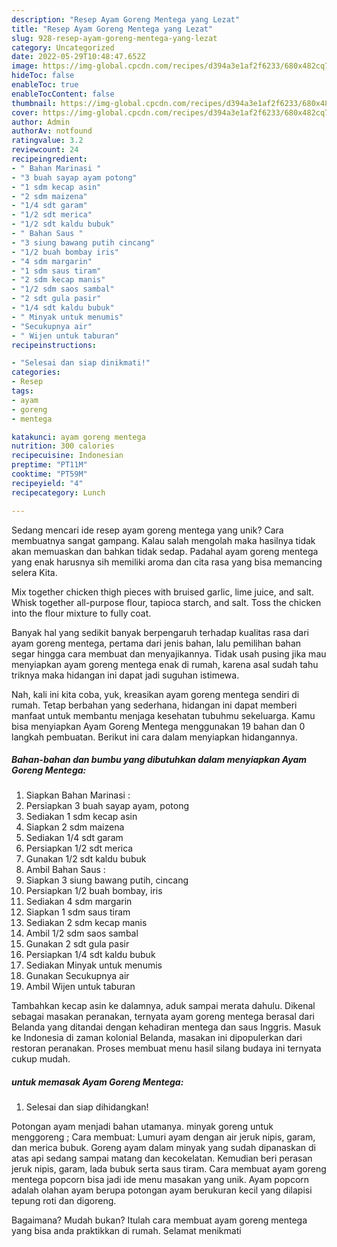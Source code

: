 ```yaml
---
description: "Resep Ayam Goreng Mentega yang Lezat"
title: "Resep Ayam Goreng Mentega yang Lezat"
slug: 928-resep-ayam-goreng-mentega-yang-lezat
category: Uncategorized
date: 2022-05-29T10:48:47.652Z
image: https://img-global.cpcdn.com/recipes/d394a3e1af2f6233/680x482cq70/ayam-goreng-mentega-foto-resep-utama.jpg
hideToc: false
enableToc: true
enableTocContent: false
thumbnail: https://img-global.cpcdn.com/recipes/d394a3e1af2f6233/680x482cq70/ayam-goreng-mentega-foto-resep-utama.jpg
cover: https://img-global.cpcdn.com/recipes/d394a3e1af2f6233/680x482cq70/ayam-goreng-mentega-foto-resep-utama.jpg
author: Admin
authorAv: notfound
ratingvalue: 3.2
reviewcount: 24
recipeingredient:
- " Bahan Marinasi "
- "3 buah sayap ayam potong"
- "1 sdm kecap asin"
- "2 sdm maizena"
- "1/4 sdt garam"
- "1/2 sdt merica"
- "1/2 sdt kaldu bubuk"
- " Bahan Saus "
- "3 siung bawang putih cincang"
- "1/2 buah bombay iris"
- "4 sdm margarin"
- "1 sdm saus tiram"
- "2 sdm kecap manis"
- "1/2 sdm saos sambal"
- "2 sdt gula pasir"
- "1/4 sdt kaldu bubuk"
- " Minyak untuk menumis"
- "Secukupnya air"
- " Wijen untuk taburan"
recipeinstructions:

- "Selesai dan siap dinikmati!"
categories:
- Resep
tags:
- ayam
- goreng
- mentega

katakunci: ayam goreng mentega 
nutrition: 300 calories
recipecuisine: Indonesian
preptime: "PT11M"
cooktime: "PT59M"
recipeyield: "4"
recipecategory: Lunch

---
```





Sedang mencari ide resep ayam goreng mentega yang unik? Cara membuatnya sangat gampang. Kalau salah mengolah maka hasilnya tidak akan memuaskan dan bahkan tidak sedap. Padahal ayam goreng mentega yang enak harusnya sih memiliki aroma dan cita rasa yang bisa memancing selera Kita.





Mix together chicken thigh pieces with bruised garlic, lime juice, and salt. Whisk together all-purpose flour, tapioca starch, and salt. Toss the chicken into the flour mixture to fully coat.

Banyak hal yang sedikit banyak berpengaruh terhadap kualitas rasa dari ayam goreng mentega, pertama dari jenis bahan, lalu pemilihan bahan segar hingga cara membuat dan menyajikannya. Tidak usah pusing jika mau menyiapkan ayam goreng mentega enak di rumah, karena asal sudah tahu triknya maka hidangan ini dapat jadi suguhan istimewa.






Nah, kali ini kita coba, yuk, kreasikan ayam goreng mentega sendiri di rumah. Tetap berbahan yang sederhana, hidangan ini dapat memberi manfaat untuk membantu menjaga kesehatan tubuhmu sekeluarga. Kamu bisa menyiapkan Ayam Goreng Mentega menggunakan 19 bahan dan 0 langkah pembuatan. Berikut ini cara dalam menyiapkan hidangannya.

<!--inarticleads1-->

##### Bahan-bahan dan bumbu yang dibutuhkan dalam menyiapkan Ayam Goreng Mentega:

1. Siapkan  Bahan Marinasi :
1. Persiapkan 3 buah sayap ayam, potong
1. Sediakan 1 sdm kecap asin
1. Siapkan 2 sdm maizena
1. Sediakan 1/4 sdt garam
1. Persiapkan 1/2 sdt merica
1. Gunakan 1/2 sdt kaldu bubuk
1. Ambil  Bahan Saus :
1. Siapkan 3 siung bawang putih, cincang
1. Persiapkan 1/2 buah bombay, iris
1. Sediakan 4 sdm margarin
1. Siapkan 1 sdm saus tiram
1. Sediakan 2 sdm kecap manis
1. Ambil 1/2 sdm saos sambal
1. Gunakan 2 sdt gula pasir
1. Persiapkan 1/4 sdt kaldu bubuk
1. Sediakan  Minyak untuk menumis
1. Gunakan Secukupnya air
1. Ambil  Wijen untuk taburan


Tambahkan kecap asin ke dalamnya, aduk sampai merata dahulu. Dikenal sebagai masakan peranakan, ternyata ayam goreng mentega berasal dari Belanda yang ditandai dengan kehadiran mentega dan saus Inggris. Masuk ke Indonesia di zaman kolonial Belanda, masakan ini dipopulerkan dari restoran peranakan. Proses membuat menu hasil silang budaya ini ternyata cukup mudah. 

<!--inarticleads2-->

#####  untuk memasak Ayam Goreng Mentega:


1. Selesai dan siap dihidangkan!

Potongan ayam menjadi bahan utamanya. minyak goreng untuk menggoreng ; Cara membuat: Lumuri ayam dengan air jeruk nipis, garam, dan merica bubuk. Goreng ayam dalam minyak yang sudah dipanaskan di atas api sedang sampai matang dan kecokelatan. Kemudian beri perasan jeruk nipis, garam, lada bubuk serta saus tiram. Cara membuat ayam goreng mentega popcorn bisa jadi ide menu masakan yang unik. Ayam popcorn adalah olahan ayam berupa potongan ayam berukuran kecil yang dilapisi tepung roti dan digoreng. 

Bagaimana? Mudah bukan? Itulah cara membuat ayam goreng mentega yang bisa anda praktikkan di rumah. Selamat menikmati
